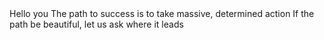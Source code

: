 <o>
Hello you
The path to success is to take massive, determined action
If the path be beautiful, let us ask where it leads
